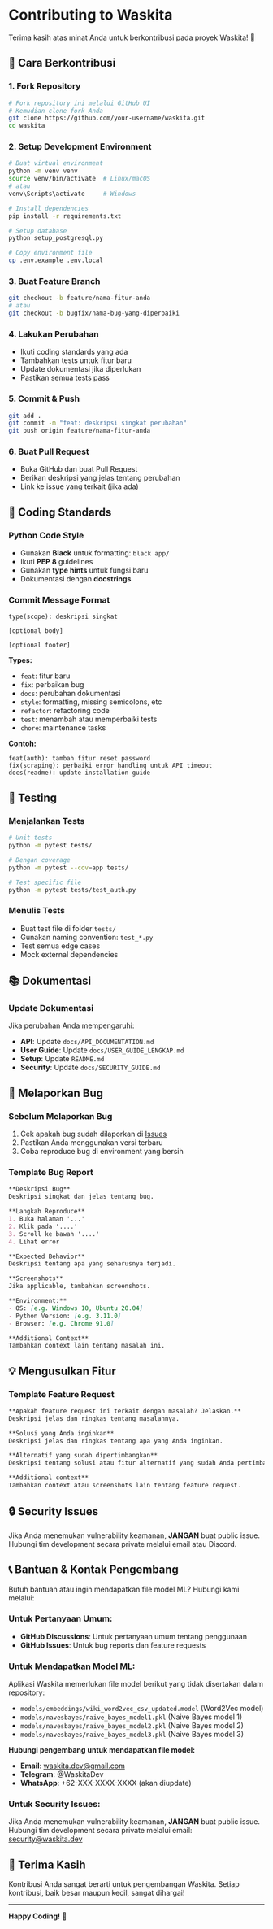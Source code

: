 # Contributing to Waskita

Terima kasih atas minat Anda untuk berkontribusi pada proyek Waskita! 🎉

## 🚀 Cara Berkontribusi

### 1. Fork Repository
```bash
# Fork repository ini melalui GitHub UI
# Kemudian clone fork Anda
git clone https://github.com/your-username/waskita.git
cd waskita
```

### 2. Setup Development Environment
```bash
# Buat virtual environment
python -m venv venv
source venv/bin/activate  # Linux/macOS
# atau
venv\Scripts\activate     # Windows

# Install dependencies
pip install -r requirements.txt

# Setup database
python setup_postgresql.py

# Copy environment file
cp .env.example .env.local
```

### 3. Buat Feature Branch
```bash
git checkout -b feature/nama-fitur-anda
# atau
git checkout -b bugfix/nama-bug-yang-diperbaiki
```

### 4. Lakukan Perubahan
- Ikuti coding standards yang ada
- Tambahkan tests untuk fitur baru
- Update dokumentasi jika diperlukan
- Pastikan semua tests pass

### 5. Commit & Push
```bash
git add .
git commit -m "feat: deskripsi singkat perubahan"
git push origin feature/nama-fitur-anda
```

### 6. Buat Pull Request
- Buka GitHub dan buat Pull Request
- Berikan deskripsi yang jelas tentang perubahan
- Link ke issue yang terkait (jika ada)

## 📝 Coding Standards

### Python Code Style
- Gunakan **Black** untuk formatting: `black app/`
- Ikuti **PEP 8** guidelines
- Gunakan **type hints** untuk fungsi baru
- Dokumentasi dengan **docstrings**

### Commit Message Format
```
type(scope): deskripsi singkat

[optional body]

[optional footer]
```

**Types:**
- `feat`: fitur baru
- `fix`: perbaikan bug
- `docs`: perubahan dokumentasi
- `style`: formatting, missing semicolons, etc
- `refactor`: refactoring code
- `test`: menambah atau memperbaiki tests
- `chore`: maintenance tasks

**Contoh:**
```
feat(auth): tambah fitur reset password
fix(scraping): perbaiki error handling untuk API timeout
docs(readme): update installation guide
```

## 🧪 Testing

### Menjalankan Tests
```bash
# Unit tests
python -m pytest tests/

# Dengan coverage
python -m pytest --cov=app tests/

# Test specific file
python -m pytest tests/test_auth.py
```

### Menulis Tests
- Buat test file di folder `tests/`
- Gunakan naming convention: `test_*.py`
- Test semua edge cases
- Mock external dependencies

## 📚 Dokumentasi

### Update Dokumentasi
Jika perubahan Anda mempengaruhi:
- **API**: Update `docs/API_DOCUMENTATION.md`
- **User Guide**: Update `docs/USER_GUIDE_LENGKAP.md`
- **Setup**: Update `README.md`
- **Security**: Update `docs/SECURITY_GUIDE.md`

## 🐛 Melaporkan Bug

### Sebelum Melaporkan Bug
1. Cek apakah bug sudah dilaporkan di [Issues](https://github.com/your-username/waskita/issues)
2. Pastikan Anda menggunakan versi terbaru
3. Coba reproduce bug di environment yang bersih

### Template Bug Report
```markdown
**Deskripsi Bug**
Deskripsi singkat dan jelas tentang bug.

**Langkah Reproduce**
1. Buka halaman '...'
2. Klik pada '....'
3. Scroll ke bawah '....'
4. Lihat error

**Expected Behavior**
Deskripsi tentang apa yang seharusnya terjadi.

**Screenshots**
Jika applicable, tambahkan screenshots.

**Environment:**
- OS: [e.g. Windows 10, Ubuntu 20.04]
- Python Version: [e.g. 3.11.0]
- Browser: [e.g. Chrome 91.0]

**Additional Context**
Tambahkan context lain tentang masalah ini.
```

## 💡 Mengusulkan Fitur

### Template Feature Request
```markdown
**Apakah feature request ini terkait dengan masalah? Jelaskan.**
Deskripsi jelas dan ringkas tentang masalahnya.

**Solusi yang Anda inginkan**
Deskripsi jelas dan ringkas tentang apa yang Anda inginkan.

**Alternatif yang sudah dipertimbangkan**
Deskripsi tentang solusi atau fitur alternatif yang sudah Anda pertimbangkan.

**Additional context**
Tambahkan context atau screenshots lain tentang feature request.
```

## 🔒 Security Issues

Jika Anda menemukan vulnerability keamanan, **JANGAN** buat public issue. 
Hubungi tim development secara private melalui email atau Discord.

## 📞 Bantuan & Kontak Pengembang

Butuh bantuan atau ingin mendapatkan file model ML? Hubungi kami melalui:

### Untuk Pertanyaan Umum:
- **GitHub Discussions**: Untuk pertanyaan umum tentang penggunaan
- **GitHub Issues**: Untuk bug reports dan feature requests

### Untuk Mendapatkan Model ML:
Aplikasi Waskita memerlukan file model berikut yang tidak disertakan dalam repository:
- `models/embeddings/wiki_word2vec_csv_updated.model` (Word2Vec model)
- `models/navesbayes/naive_bayes_model1.pkl` (Naive Bayes model 1)
- `models/navesbayes/naive_bayes_model2.pkl` (Naive Bayes model 2)
- `models/navesbayes/naive_bayes_model3.pkl` (Naive Bayes model 3)

**Hubungi pengembang untuk mendapatkan file model:**
- **Email**: waskita.dev@gmail.com
- **Telegram**: @WaskitaDev
- **WhatsApp**: +62-XXX-XXXX-XXXX (akan diupdate)

### Untuk Security Issues:
Jika Anda menemukan vulnerability keamanan, **JANGAN** buat public issue. 
Hubungi tim development secara private melalui email: security@waskita.dev

## 🙏 Terima Kasih

Kontribusi Anda sangat berarti untuk pengembangan Waskita. Setiap kontribusi, baik besar maupun kecil, sangat dihargai!

---

**Happy Coding!** 🚀